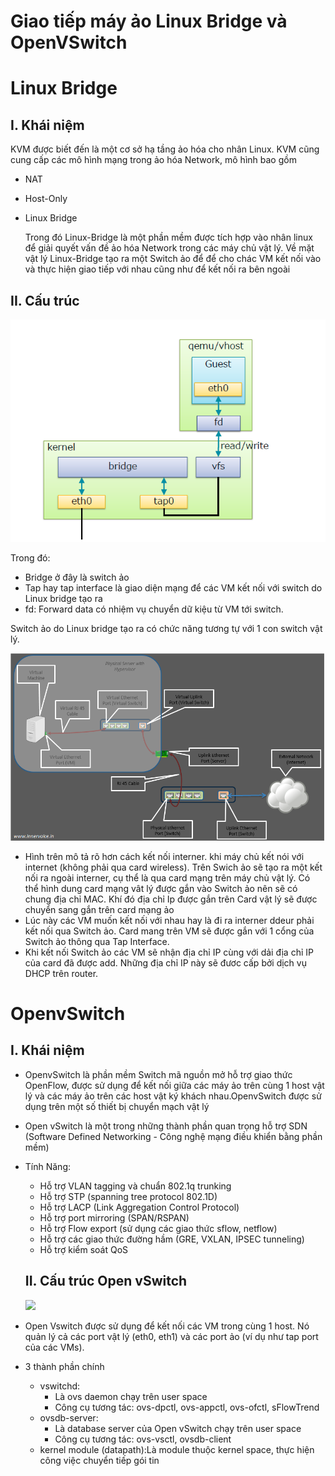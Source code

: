 # Giao tiếp máy ảo Linux Bridge và OpenVSwitch

# Linux Bridge
## I. Khái niệm
  KVM được biết đến là một cơ sở hạ tầng ảo hóa cho nhân Linux. KVM cũng cung cấp các mô hình mạng trong ảo hóa Network, mô hình bao gồm

- NAT
- Host-Only
- Linux Bridge

  Trong đó Linux-Bridge là một phần mềm được tích hợp vào nhân linux  để giải quyết vấn đề ảo hóa Network trong các máy chủ vật lý. Về mặt vật lý Linux-Bridge tạo ra một Switch ảo để để cho chác VM kết nối vào và thực hiện giao tiếp với nhau cũng như để kết nối ra bên ngoài

## II. Cấu trúc

![](../images/cautruclinuxbridge.png)

Trong đó: 
- Bridge ở đây là switch ảo
- Tap hay tap interface là giao diện mạng để các VM kết nối với switch do Linux bridge tạo ra
- fd: Forward data có nhiệm vụ chuyển dữ kiệu từ VM tới switch.

Switch ảo do Linux bridge tạo ra có chức năng tương tự với 1 con switch vật lý.

![](../images/3.png)

 - Hình trên mô tả rõ hơn cách kết nối interner. khi máy chủ kết nói với internet (không phải qua card wireless). Trên Swich ảo sẽ tạo ra một kết nối ra ngoài interner, cụ thể là qua card mạng trên máy chủ vật lý. Có thể hình dung card mạng vât lý được gắn vào Switch ảo nên sẽ có chung địa chỉ MAC. Khí đó địa chỉ Ip được gắn trên Card vật lý sẽ được chuyển sang gắn trên card mạng ảo
 - Lúc này các VM muốn kết nối với nhau hay là đi ra interner ddeur phải kết nối qua Switch ảo. Card mang trên VM sẽ được gắn với 1 cổng  của Switch ảo thông qua Tap Interface.
 - Khi kết nối Switch ảo các VM sẽ nhận địa chỉ IP cùng với dải địa chỉ IP của card đã được add. Những địa chỉ IP này sẽ đươc cấp bởi dịch vụ DHCP trên router.

 # OpenvSwitch
## I. Khái niệm

- OpenvSwitch là phần mềm Switch mã nguồn mở hỗ trợ giao thức OpenFlow, được sử dụng để kết nối giữa các máy ảo trên cùng 1 host vật lý và các máy ảo trên các host vật ký khách nhau.OpenvSwitch được sử dụng trên một số thiết bị chuyển mạch vật lý
- Open vSwitch là một trong những thành phần quan trọng hỗ trợ SDN (Software Defined Networking - Công nghệ mạng điều khiển bằng phần mềm)
- Tính Năng:
  - Hỗ trợ VLAN tagging và chuẩn 802.1q trunking
  - Hỗ trợ STP (spanning tree protocol 802.1D)
  - Hỗ trợ LACP (Link Aggregation Control Protocol)
  - Hỗ trợ port mirroring (SPAN/RSPAN)
  - Hỗ trợ Flow export (sử dụng các giao thức sflow, netflow)
  - Hỗ trợ các giao thức đường hầm (GRE, VXLAN, IPSEC tunneling)
  - Hỗ trợ kiểm soát QoS

  ## II. Cấu trúc Open vSwitch

   ![](../images/ovs_arch.png.png)
- Open Vswitch được sử dụng để kết nối các VM trong cùng 1 host. Nó quản lý cả các port vật lý (eth0, eth1) và các port ảo (ví dụ như tap port của các VMs).
- 3 thành phần chính
  - vswitchd:
     - Là ovs daemon chạy trên user space
     - Công cụ tương tác: ovs-dpctl, ovs-appctl, ovs-ofctl, sFlowTrend
  - ovsdb-server:
    - Là database server của Open vSwitch chạy trên user space
    - Công cụ tương tác: ovs-vsctl, ovsdb-client
  - kernel module (datapath):Là module thuộc kernel space, thực hiện công việc chuyển tiếp gói tin